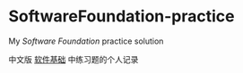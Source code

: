 # SoftwareFoundation-practice
My *Software Foundation* practice solution

中文版
[软件基础](https://coq-zh.github.io/SF-zh/)
中练习题的个人记录
 